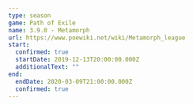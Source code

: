 ```yaml
---
type: season
game: Path of Exile
name: 3.9.0 - Metamorph
url: https://www.poewiki.net/wiki/Metamorph_league
start:
  confirmed: true
  startDate: 2019-12-13T20:00:00.000Z
  additionalText: ""
end:
  endDate: 2020-03-09T21:00:00.000Z
  confirmed: true
---
```

